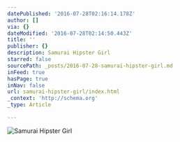 ```yaml
---
datePublished: '2016-07-28T02:16:14.178Z'
author: []
via: {}
dateModified: '2016-07-28T02:14:50.443Z'
title: ''
publisher: {}
description: Samurai Hipster Girl
starred: false
sourcePath: _posts/2016-07-28-samurai-hipster-girl.md
inFeed: true
hasPage: true
inNav: false
url: samurai-hipster-girl/index.html
_context: 'http://schema.org'
_type: Article

---
```

![Samurai Hipster Girl](https://the-grid-user-content.s3-us-west-2.amazonaws.com/8b9dcca6-f334-4a79-91d7-5c355a038b5c.jpg)